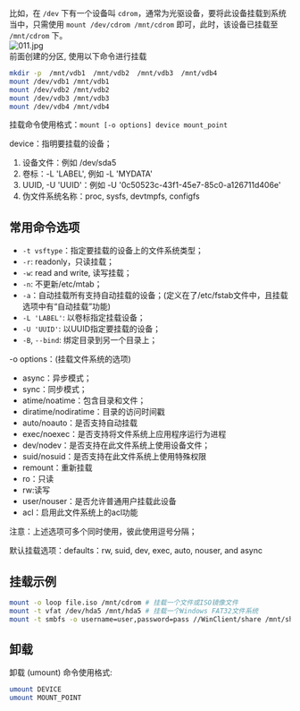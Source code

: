 比如，在 `/dev` 下有一个设备叫 `cdrom`，通常为光驱设备，要将此设备挂载到系统当中，只需使用 `mount /dev/cdrom /mnt/cdrom` 即可，此时，该设备已挂载至 `/mnt/cdrom` 下。<br />![011.jpg](https://cdn.nlark.com/yuque/0/2020/jpeg/2213540/1601199563378-ed0d2e1f-ef53-4521-8f53-2746bb12ea4b.jpeg#align=left&display=inline&height=150&originHeight=150&originWidth=766&size=17775&status=done&style=none&width=766)<br />前面创建的分区, 使用以下命令进行挂载

```bash
mkdir -p  /mnt/vdb1  /mnt/vdb2  /mnt/vdb3  /mnt/vdb4
mount /dev/vdb1 /mnt/vdb1
mount /dev/vdb2 /mnt/vdb2
mount /dev/vdb3 /mnt/vdb3
mount /dev/vdb4 /mnt/vdb4
```

挂载命令使用格式：`mount [-o options] device mount_point`

device：指明要挂载的设备；

1. 设备文件：例如 /dev/sda5
2. 卷标：-L 'LABEL', 例如 -L 'MYDATA'
3. UUID, -U 'UUID'：例如 -U '0c50523c-43f1-45e7-85c0-a126711d406e'
4. 伪文件系统名称：proc, sysfs, devtmpfs, configfs

<a name="d7a91a9e"></a>
## 常用命令选项

- `-t vsftype`：指定要挂载的设备上的文件系统类型；
- `-r`: readonly，只读挂载；
- `-w`: read and write, 读写挂载；
- `-n`: 不更新/etc/mtab；
- `-a`：自动挂载所有支持自动挂载的设备；(定义在了/etc/fstab文件中，且挂载选项中有“自动挂载”功能)
- `-L 'LABEL'`: 以卷标指定挂载设备；
- `-U 'UUID'`: 以UUID指定要挂载的设备；
- `-B`, `--bind`: 绑定目录到另一个目录上；

-o options：(挂载文件系统的选项)

- async：异步模式；
- sync：同步模式；
- atime/noatime：包含目录和文件；
- diratime/nodiratime：目录的访问时间戳
- auto/noauto：是否支持自动挂载
- exec/noexec：是否支持将文件系统上应用程序运行为进程
- dev/nodev：是否支持在此文件系统上使用设备文件；
- suid/nosuid：是否支持在此文件系统上使用特殊权限
- remount：重新挂载
- ro：只读
- rw:读写
- user/nouser：是否允许普通用户挂载此设备
- acl：启用此文件系统上的acl功能

注意：上述选项可多个同时使用，彼此使用逗号分隔；

默认挂载选项：defaults：rw, suid, dev, exec, auto, nouser, and async

<a name="dd8bbf27"></a>
## 挂载示例

```bash
mount -o loop file.iso /mnt/cdrom # 挂载一个文件或ISO镜像文件
mount -t vfat /dev/hda5 /mnt/hda5 # 挂载一个Windows FAT32文件系统
mount -t smbfs -o username=user,password=pass //WinClient/share /mnt/share # 挂载一个windows网络共享磁盘空间
```

<a name="81824cff"></a>
## 卸载

卸载 (umount) 命令使用格式:

```bash
umount DEVICE
umount MOUNT_POINT
```

